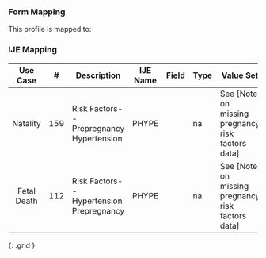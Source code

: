 ### Form Mapping
This profile is mapped to:

### IJE Mapping

| **Use Case** |  **#**   |  **Description**  | **IJE Name**  |  **Field**  |  **Type**  | **Value Set**  |
| :---------: | --------------- | ------------ | ------------- | ---------- | ---------- | -------------- |
| Natality | 159 | Risk Factors--Prepregnancy Hypertension  | PHYPE |  |na |See [Note on missing pregnancy risk factors data] |
| Fetal Death | 112 | Risk Factors--Hypertension Prepregnancy | PHYPE |  |na |See [Note on missing pregnancy risk factors data] |
{: .grid }
